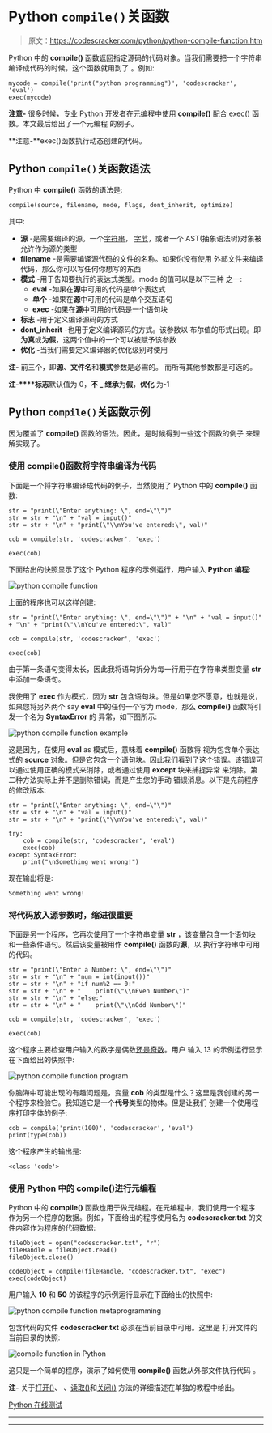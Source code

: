 # Python `compile()`关函数

> 原文：<https://codescracker.com/python/python-compile-function.htm>

Python 中的 **compile()** 函数返回指定源码的代码对象。当我们需要把一个字符串编译成代码的时候，这个函数就用到了 。例如:

```
mycode = compile('print("python programming")', 'codescracker', 'eval')
exec(mycode)
```

**注意-** 很多时候，专业 Python 开发者在元编程中使用 **compile()** 配合 [exec()](/python/python-exec-function.htm) 函数。本文最后给出了一个元编程 的例子。

**注意-**exec()函数执行动态创建的代码。

## Python `compile()`关函数语法

Python 中 **compile()** 函数的语法是:

```
compile(source, filename, mode, flags, dont_inherit, optimize)
```

其中:

*   **源** -是需要编译的源。一个[字符串](/python/python-strings.htm)， [字节](/python/python-bytes.htm)，或者一个 AST(抽象语法树)对象被允许作为源的类型
*   **filename** -是需要编译源代码的文件的名称。如果你没有使用 外部文件来编译代码，那么你可以写任何你想写的东西
*   **模式** -用于告知要执行的表达式类型。mode 的值可以是以下三种 之一:
    *   **eval** -如果在**源**中可用的代码是单个表达式
    *   **单个** -如果在**源**中可用的代码是单个交互语句
    *   **exec** -如果在**源**中可用的代码是一个语句块
*   **标志** -用于定义编译源码的方式
*   **dont_inherit** -也用于定义编译源码的方式。该参数以 布尔值的形式出现。即**为真**或**为假**，这两个值中的一个可以被赋予该参数
*   **优化** -当我们需要定义编译器的优化级别时使用

**注-** 前三个，即**源**、**文件名**和**模式**参数是必需的。 而所有其他参数都是可选的。

**注-****标志**默认值为 0，**不 _ 继承**为**假**，**优化** 为-1

## Python `compile()`关函数示例

因为覆盖了 **compile()** 函数的语法。因此，是时候得到一些这个函数的例子 来理解实现了。

### 使用 compile()函数将字符串编译为代码

下面是一个将字符串编译成代码的例子，当然使用了 Python 中的 **compile()** 函数:

```
str = "print(\"Enter anything: \", end=\"\")"
str = str + "\n" + "val = input()"
str = str + "\n" + "print(\"\\nYou've entered:\", val)"

cob = compile(str, 'codescracker', 'exec')

exec(cob)
```

下面给出的快照显示了这个 Python 程序的示例运行，用户输入 **Python 编程**:

![python compile function](img/0bd036723240dbf69be0d1298b7ba67c.png)

上面的程序也可以这样创建:

```
str = "print(\"Enter anything: \", end=\"\")" + "\n" + "val = input()" + "\n" + "print(\"\\nYou've entered:\", val)"

cob = compile(str, 'codescracker', 'exec')

exec(cob)
```

由于第一条语句变得太长，因此我将语句拆分为每一行用于在字符串类型变量 **str** 中添加一条语句。

我使用了 **exec** 作为模式，因为 **str** 包含语句块。但是如果您不愿意，也就是说， 如果您将另外两个 say **eval** 中的任何一个写为 mode，那么 **compile()** 函数将引发一个名为 **SyntaxError** 的 异常，如下图所示:

![python compile function example](img/ae6aed359e62388031bd957362e468b7.png)

这是因为，在使用 **eval** as 模式后，意味着 **compile()** 函数将 视为包含单个表达式的 **source** 对象。但是它包含一个语句块。因此我们看到了这个错误。该错误可以通过使用正确的模式来消除，或者通过使用 **except** 块来捕捉异常 来消除。第二种方法实际上并不是删除错误，而是产生您的手动 错误消息。以下是先前程序的修改版本:

```
str = "print(\"Enter anything: \", end=\"\")"
str = str + "\n" + "val = input()"
str = str + "\n" + "print(\"\\nYou've entered:\", val)"

try:
    cob = compile(str, 'codescracker', 'eval')
    exec(cob)
except SyntaxError:
    print("\nSomething went wrong!")
```

现在输出将是:

```
Something went wrong!
```

### 将代码放入源参数时，缩进很重要

下面是另一个程序，它再次使用了一个字符串变量 **str** ，该变量包含一个语句块 和一些条件语句。然后该变量被用作 **compile()** 函数的**源**，以 执行字符串中可用的代码。

```
str = "print(\"Enter a Number: \", end=\"\")"
str = str + "\n" + "num = int(input())"
str = str + "\n" + "if num%2 == 0:"
str = str + "\n" + "    print(\"\\nEven Number\")"
str = str + "\n" + "else:"
str = str + "\n" + "    print(\"\\nOdd Number\")"

cob = compile(str, 'codescracker', 'exec')

exec(cob)
```

这个程序主要检查用户输入的数字是偶数[还是奇数](/python/program/python-program-check-even-odd.htm)。用户 输入 13 的示例运行显示在下面给出的快照中:

![python compile function program](img/6b5ba231991d2b12e81a12f832af292f.png)

你脑海中可能出现的有趣问题是，变量 **cob** 的类型是什么？这里是我创建的另一个程序来检验它。我知道它是一个**代号**类型的物体。但是让我们 创建一个使用程序打印字体的例子:

```
cob = compile('print(100)', 'codescracker', 'eval')
print(type(cob))
```

这个程序产生的输出是:

```
<class 'code'>
```

### 使用 Python 中的 compile()进行元编程

Python 中的 **compile()** 函数也用于做元编程。在元编程中，我们使用一个程序 作为另一个程序的数据。例如，下面给出的程序使用名为 **codescracker.txt** 的文件内容作为程序的代码数据:

```
fileObject = open("codescracker.txt", "r")
fileHandle = fileObject.read()
fileObject.close()

codeObject = compile(fileHandle, "codescracker.txt", "exec")
exec(codeObject)
```

用户输入 **10** 和 **50** 的该程序的示例运行显示在下面给出的快照中:

![python compile function metaprogramming](img/dd859bc27328bbfa718152d2864152e9.png)

包含代码的文件 **codescracker.txt** 必须在当前目录中可用。这里是 打开文件的当前目录的快照:

![compile function in Python](img/56cbbf9fb38ab26bd8c453e2194390b0.png)

这只是一个简单的程序，演示了如何使用 **compile()** 函数从外部文件执行代码 。

**注-** 关于[打开()](/python/python-open-function.htm)、 、[读取()](/python/python-read-function.htm)和[关闭()](/python/python-close-function.htm) 方法的详细描述在单独的教程中给出。

[Python 在线测试](/exam/showtest.php?subid=10)

* * *

* * *